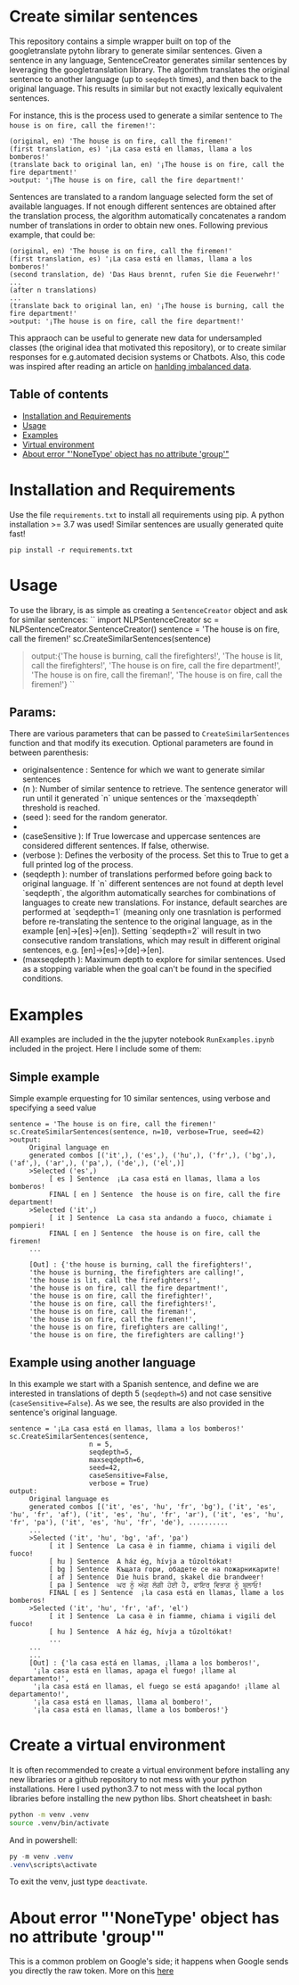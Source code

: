 # Create similar sentences
This repository contains a simple wrapper built on top of the googletranslate pytohn library to generate similar sentences.
Given a sentence in any language, SentenceCreator generates similar sentences by leveraging the googletranslation library.
The algorithm translates the original sentence to another language (up to `seqdepth` times), and then back to the original language. This results in similar but not exactly lexically equivalent sentences.

For instance, this is the process used to generate a similar sentence to `The house is on fire, call the firemen!'`:
```
(original, en) 'The house is on fire, call the firemen!'
(first translation, es) '¡La casa está en llamas, llama a los bomberos!'
(translate back to original lan, en) '¡The house is on fire, call the fire department!' 
>output: '¡The house is on fire, call the fire department!' 
```
Sentences are translated to a random language selected form the set of available languages. If not enough different sentences are obtained after the translation process, the algorithm automatically concatenates a random number of translations in order to obtain new ones. Following previous example, that could be:
```
(original, en) 'The house is on fire, call the firemen!'
(first translation, es) '¡La casa está en llamas, llama a los bomberos!'
(second translation, de) 'Das Haus brennt, rufen Sie die Feuerwehr!'
...
(after n translations)
...
(translate back to original lan, en) '¡The house is burning, call the fire department!'
>output: '¡The house is on fire, call the fire department!' 
```

This appraoch can be useful to generate new data for undersampled classes (the original idea that motivated this repository), or to create similar responses for e.g.automated decision systems or Chatbots. Also, this code was inspired after reading an article on [hanlding imbalanced data](https://www.analyticsvidhya.com/blog/2020/11/handling-imbalanced-data-machine-learning-computer-vision-and-nlp/).


## Table of contents
* [Installation and Requirements](#Installation-and-Requirements)
* [Usage](#Usage)
* [Examples](#Examples)
* [Virtual environment](#Create-a-virtual-environment)
* [About error "'NoneType' object has no attribute 'group'"](#About-error-NoneType-object-has-no-attribute-group)

# Installation and Requirements
Use the file `requirements.txt` to install all requirements using pip. A python installation >= 3.7 was used! Similar sentences are usually generated quite fast!
```
pip install -r requirements.txt
```

# Usage
To use the library, is as simple as creating a `SentenceCreator` object and ask for similar sentences:
``
import NLPSentenceCreator
sc = NLPSentenceCreator.SentenceCreator()
sentence = 'The house is on fire, call the firemen!'
sc.CreateSimilarSentences(sentence)
>output:{'The house is burning, call the firefighters!',
     'The house is lit, call the firefighters!',
     'The house is on fire, call the fire department!',
     'The house is on fire, call the fireman!',
     'The house is on fire, call the firemen!'}
``
## Params:
There are various parameters that can be passed to `CreateSimilarSentences` function and that modify its execution. Optional parameters are found in between parenthesis:
<ul>
     <li>originalsentence <str> : Sentence for which we want to generate similar sentences</li>
     <li>(n <int>): Number of similar sentence to retrieve. The sentence generator will run until it generated `n` unique sentences or the `maxseqdepth` threshold is reached.</li>
     <li>(seed <int>): seed for the random generator.<li>
     <li>(caseSensitive <bool>): If True lowercase and uppercase sentences are considered different sentences. If false, otherwise.</li>
     <li>(verbose <bool>): Defines the verbosity of the process. Set this to True to get a full printed log of the process.</li>
     <li>(seqdepth <int>): number of translations performed before going back to original language. If `n` different sentences are not found at depth level `seqdepth`, the algorithm automatically searches for combinations of languages to create new translations. For instance, default searches are performed at `seqdepth=1` (meaning only one trasnlation is performed before re-translating the sentence to the original language, as in the example [en]->[es]->[en]). Setting `seqdepth=2` will result in two consecutive random translations, which may result in different original sentences, e.g. [en]->[es]->[de]->[en]. </li>
     <li>(maxseqdepth <int>): Maximum depth to explore for similar sentences. Used as a stopping variable when the goal can't be found in the specified conditions.</li>
</ul>
       

# Examples
All examples are included in the the jupyter notebook `RunExamples.ipynb` included in the project. Here I include some of them:
## Simple example
Simple example erquesting for 10 similar sentences, using verbose and specifying a seed value 
```
sentence = 'The house is on fire, call the firemen!'
sc.CreateSimilarSentences(sentence, n=10, verbose=True, seed=42)
>output:
     Original language en
     generated combos [('it',), ('es',), ('hu',), ('fr',), ('bg',), ('af',), ('ar',), ('pa',), ('de',), ('el',)]
     >Selected ('es',)
          [ es ] Sentence  ¡La casa está en llamas, llama a los bomberos!
          FINAL [ en ] Sentence  the house is on fire, call the fire department!
     >Selected ('it',)
          [ it ] Sentence  La casa sta andando a fuoco, chiamate i pompieri!
          FINAL [ en ] Sentence  the house is on fire, call the firemen!
     ...
     
     [Out] : {'the house is burning, call the firefighters!',
     'the house is burning, the firefighters are calling!',
     'the house is lit, call the firefighters!',
     'the house is on fire, call the fire department!',
     'the house is on fire, call the firefighter!',
     'the house is on fire, call the firefighters!',
     'the house is on fire, call the fireman!',
     'the house is on fire, call the firemen!',
     'the house is on fire, firefighters are calling!',
     'the house is on fire, the firefighters are calling!'}
```
## Example using another language
In this example we start with a Spanish sentence, and define we are interested in translations of depth 5 (`seqdepth=5`) and not case sensitive (`caseSensitive=False`). As we see, the results are also provided in the sentence's original language.
```
sentence = '¡La casa está en llamas, llama a los bomberos!'
sc.CreateSimilarSentences(sentence,
                    n = 5, 
                    seqdepth=5,
                    maxseqdepth=6,
                    seed=42,
                    caseSensitive=False,
                    verbose = True)
output: 
     Original language es
     generated combos [('it', 'es', 'hu', 'fr', 'bg'), ('it', 'es', 'hu', 'fr', 'af'), ('it', 'es', 'hu', 'fr', 'ar'), ('it', 'es', 'hu', 'fr', 'pa'), ('it', 'es', 'hu', 'fr', 'de'), .......... 
     ...
     >Selected ('it', 'hu', 'bg', 'af', 'pa')
          [ it ] Sentence  La casa è in fiamme, chiama i vigili del fuoco!
          [ hu ] Sentence  A ház ég, hívja a tűzoltókat!
          [ bg ] Sentence  Къщата гори, обадете се на пожарникарите!
          [ af ] Sentence  Die huis brand, skakel die brandweer!
          [ pa ] Sentence  ਘਰ ਨੂੰ ਅੱਗ ਲੱਗੀ ਹੋਈ ਹੈ, ਫਾਇਰ ਵਿਭਾਗ ਨੂੰ ਬੁਲਾਓ!
          FINAL [ es ] Sentence  ¡la casa está en llamas, llame a los bomberos!
     >Selected ('it', 'hu', 'fr', 'af', 'el')
          [ it ] Sentence  La casa è in fiamme, chiama i vigili del fuoco!
          [ hu ] Sentence  A ház ég, hívja a tűzoltókat!
          ...
     ...
     ...
     [Out] : {'la casa está en llamas, ¡llama a los bomberos!',
      '¡la casa está en llamas, apaga el fuego! ¡llame al departamento!',
      '¡la casa está en llamas, el fuego se está apagando! ¡llame al departamento!',
      '¡la casa está en llamas, llama al bombero!',
      '¡la casa está en llamas, llame a los bomberos!'}

```

# Create a virtual environment
It is often recommended to create a virtual environment before installing any new libraries or a github repository to not mess with your python installations. Here I used python3.7 to not mess with the local python libraries before installing the new python libs. Short cheatsheet in bash:
```bash
python -m venv .venv
source .venv/bin/activate
```
And in powershell:
```powershell
py -m venv .venv
.venv\scripts\activate
```
To exit the venv, just type `deactivate`.

# About error "'NoneType' object has no attribute 'group'"
This is a common problem on Google's side; it happens when Google sends you directly the raw token. More on this [here](https://stackoverflow.com/questions/52455774/googletrans-stopped-working-with-error-nonetype-object-has-no-attribute-group)
